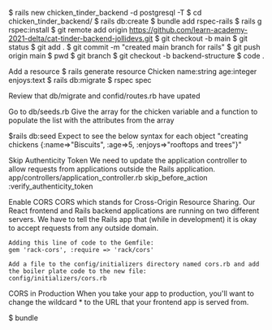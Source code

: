 $ rails new chicken_tinder_backend -d postgresql -T
 $ cd chicken_tinder_backend/
$ rails db:create
$ bundle add rspec-rails
 $ rails g rspec:install
 $ git remote add origin https://github.com/learn-academy-2021-delta/cat-tinder-backend-jollidevs.git
 $ git checkout -b main
 $ git status
$  git add .
 $ git commit -m "created main branch for rails"
 $ git push origin main
 $  pwd
 $ git branch
$  git checkout -b backend-structure
 $  code .

Add a resource
$ rails generate resource Chicken name:string age:integer enjoys:text
$ rails db:migrate
$ rspec spec

Review that db/migrate and confid/routes.rb have upated

Go to db/seeds.rb
    Give the array for the chicken variable and a function to populate the list with the attributes from the array

$rails db:seed
    Expect to see the below syntax for each object
    "creating chickens {:name=>\"Biscuits\", :age=>5, :enjoys=>\"rooftops and trees\"}"

Skip Authenticity Token
We need to update the application controller to allow requests from applications outside the Rails application.
app/controllers/application_controller.rb
    skip_before_action :verify_authenticity_token

Enable CORS
CORS which stands for Cross-Origin Resource Sharing. Our React frontend and Rails backend applications are running on two different servers. We have to tell the Rails app that (while in development) it is okay to accept requests from any outside domain.

    Adding this line of code to the Gemfile:
    gem 'rack-cors', :require => 'rack/cors'

    Add a file to the config/initializers directory named cors.rb and add the boiler plate code to the new file:
    config/initializers/cors.rb

CORS in Production
When you take your app to production, you'll want to change the wildcard * to the URL that your frontend app is served from.

$ bundle
